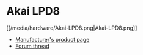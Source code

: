 # Akai LPD8

[[/media/hardware/Akai-LPD8.png|Akai-LPD8.png]]

  - [Manufacturer's product page](http://www.akaipro.com/product/lpd8)
  - [Forum thread](http://mixxx.org/forums/viewtopic.php?f=7&t=4477)
